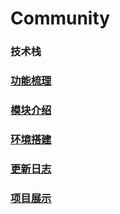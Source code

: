 # Community

### 技术栈

### [功能梳理](https://github.com/Freya19/Community/blob/master/docs/功能梳理.md)

### [模块介绍](https://github.com/Freya19/Community/blob/master/docs/模块介绍.md)

### [环境搭建](https://github.com/Freya19/Community/blob/master/docs/环境搭建.md) 

### [更新日志](https://github.com/Freya19/Community/blob/master/docs/更新日志.md)

### [项目展示](https://github.com/Freya19/Community/blob/master/docs/项目展示.md)



